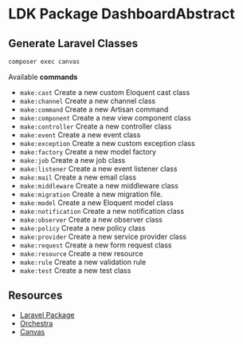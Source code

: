 # LDK Package DashboardAbstract

## Generate Laravel Classes

```sh
composer exec canvas
```

Available **commands**

- `make:cast` Create a new custom Eloquent cast class
- `make:channel` Create a new channel class
- `make:command` Create a new Artisan command
- `make:component` Create a new view component class
- `make:controller` Create a new controller class
- `make:event` Create a new event class
- `make:exception` Create a new custom exception class
- `make:factory` Create a new model factory
- `make:job` Create a new job class
- `make:listener` Create a new event listener class
- `make:mail` Create a new email class
- `make:middleware` Create a new middleware class
- `make:migration` Create a new migration file.
- `make:model` Create a new Eloquent model class
- `make:notification` Create a new notification class
- `make:observer` Create a new observer class
- `make:policy` Create a new policy class
- `make:provider` Create a new service provider class
- `make:request` Create a new form request class
- `make:resource` Create a new resource
- `make:rule` Create a new validation rule
- `make:test` Create a new test class

## Resources

- [Laravel Package](https://laravelpackage.com/)
- [Orchestra](https://packages.tools/testbench/getting-started/introduction.html)
- [Canvas](https://github.com/orchestral/canvas)
